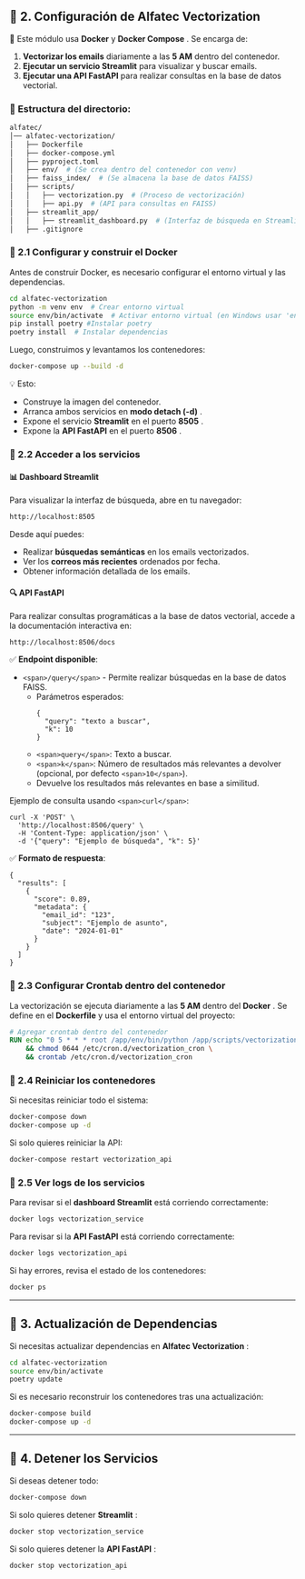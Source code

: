 ## 🐳 2. Configuración de **Alfatec Vectorization**

📌 Este módulo usa **Docker** y  **Docker Compose** . Se encarga de:

1. **Vectorizar los emails** diariamente a las **5 AM** dentro del contenedor.
2. **Ejecutar un servicio Streamlit** para visualizar y buscar emails.
3. **Ejecutar una API FastAPI** para realizar consultas en la base de datos vectorial.

### 📂 Estructura del directorio:

```bash
alfatec/
│── alfatec-vectorization/
│   ├── Dockerfile
│   ├── docker-compose.yml
│   ├── pyproject.toml
│   ├── env/  # (Se crea dentro del contenedor con venv)
│   ├── faiss_index/  # (Se almacena la base de datos FAISS)
│   ├── scripts/
│   │   ├── vectorization.py  # (Proceso de vectorización)
│   │   ├── api.py  # (API para consultas en FAISS)
│   ├── streamlit_app/
│   │   ├── streamlit_dashboard.py  # (Interfaz de búsqueda en Streamlit)
│   ├── .gitignore
```

### 🔹 2.1 Configurar y construir el **Docker**

Antes de construir Docker, es necesario configurar el entorno virtual y las dependencias.

```bash
cd alfatec-vectorization
python -m venv env  # Crear entorno virtual
source env/bin/activate  # Activar entorno virtual (en Windows usar 'env\\Scripts\\activate')
pip install poetry #Instalar poetry
poetry install  # Instalar dependencias
```

Luego, construimos y levantamos los contenedores:

```bash
docker-compose up --build -d
```

💡 Esto:

* Construye la imagen del contenedor.
* Arranca ambos servicios en  **modo detach (-d)** .
* Expone el servicio **Streamlit** en el puerto  **8505** .
* Expone la **API FastAPI** en el puerto  **8506** .

### 🔹 2.2 Acceder a los servicios

#### 📊 **Dashboard Streamlit**

Para visualizar la interfaz de búsqueda, abre en tu navegador:

```bash
http://localhost:8505
```

Desde aquí puedes:

* Realizar **búsquedas semánticas** en los emails vectorizados.
* Ver los **correos más recientes** ordenados por fecha.
* Obtener información detallada de los emails.

#### 🔍 **API FastAPI**

Para realizar consultas programáticas a la base de datos vectorial, accede a la documentación interactiva en:

```
http://localhost:8506/docs
```

✅ **Endpoint disponible**:

* `<span>/query</span>` - Permite realizar búsquedas en la base de datos FAISS.
  * Parámetros esperados:
    ```
    {
      "query": "texto a buscar",
      "k": 10
    }
    ```
  * `<span>query</span>`: Texto a buscar.
  * `<span>k</span>`: Número de resultados más relevantes a devolver (opcional, por defecto `<span>10</span>`).
  * Devuelve los resultados más relevantes en base a similitud.

Ejemplo de consulta usando `<span>curl</span>`:

```
curl -X 'POST' \
  'http://localhost:8506/query' \
  -H 'Content-Type: application/json' \
  -d '{"query": "Ejemplo de búsqueda", "k": 5}'
```

✅ **Formato de respuesta**:

```
{
  "results": [
    {
      "score": 0.89,
      "metadata": {
        "email_id": "123",
        "subject": "Ejemplo de asunto",
        "date": "2024-01-01"
      }
    }
  ]
}
```

### 🔹 2.3 Configurar **Crontab** dentro del contenedor

La vectorización se ejecuta diariamente a las **5 AM** dentro del  **Docker** . Se define en el **Dockerfile** y usa el entorno virtual del proyecto:

```dockerfile
# Agregar crontab dentro del contenedor
RUN echo "0 5 * * * root /app/env/bin/python /app/scripts/vectorization.py" > /etc/cron.d/vectorization_cron \
    && chmod 0644 /etc/cron.d/vectorization_cron \
    && crontab /etc/cron.d/vectorization_cron
```

### 🔹 2.4 Reiniciar los contenedores

Si necesitas reiniciar todo el sistema:

```bash
docker-compose down
docker-compose up -d
```

Si solo quieres reiniciar la API:

```bash
docker-compose restart vectorization_api
```

### 🔹 2.5 Ver logs de los servicios

Para revisar si el **dashboard Streamlit** está corriendo correctamente:

```bash
docker logs vectorization_service
```

Para revisar si la **API FastAPI** está corriendo correctamente:

```bash
docker logs vectorization_api
```

Si hay errores, revisa el estado de los contenedores:

```bash
docker ps
```

---

## 🔄 3. Actualización de Dependencias

Si necesitas actualizar dependencias en  **Alfatec Vectorization** :

```bash
cd alfatec-vectorization
source env/bin/activate
poetry update
```

Si es necesario reconstruir los contenedores tras una actualización:

```bash
docker-compose build
docker-compose up -d
```

---

## 🛑 4. Detener los Servicios

Si deseas detener todo:

```bash
docker-compose down
```

Si solo quieres detener  **Streamlit** :

```bash
docker stop vectorization_service
```

Si solo quieres detener la  **API FastAPI** :

```bash
docker stop vectorization_api
```
